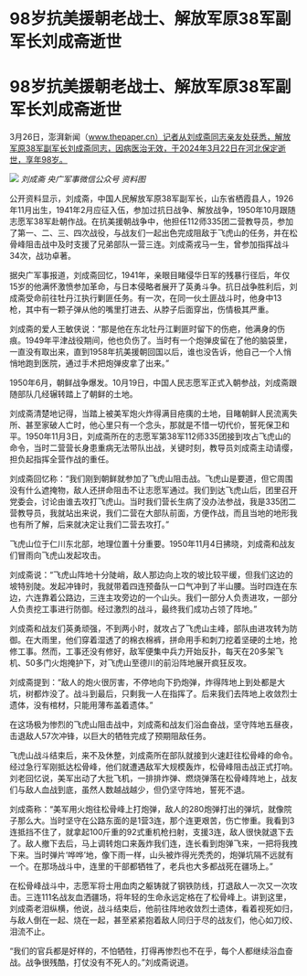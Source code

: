 # 98岁抗美援朝老战士、解放军原38军副军长刘成斋逝世

# 98岁抗美援朝老战士、解放军原38军副军长刘成斋逝世

3月26日，澎湃新闻（www.thepaper.cn）记者从刘成斋同志亲友处获悉，解放军原38军副军长刘成斋同志，因病医治无效，于2024年3月22日在河北保定逝世，享年98岁。

![](https://inews.gtimg.com/om_bt/OeuXK73MY7IYTtkImXjT_3PwNaRegDqHwVKpOGrt4rwu4AA/1000)
_刘成斋 央广军事微信公众号 资料图_

公开资料显示，刘成斋，中国人民解放军原38军副军长，山东省栖霞县人，1926年11月出生，1941年2月应征入伍，参加过抗日战争、解放战争，1950年10月跟随志愿军38军赴朝作战。在抗美援朝战争中，他担任112师335团二营教导员，参加了第一、二、三、四次战役，与战友们一起出色完成阻敌于飞虎山的任务，并在松骨峰阻击战中及时支援了兄弟部队一营三连。刘成斋戎马一生，曾参加指挥战斗34次，战功卓著。

据央广军事报道，刘成斋回忆，1941年，亲眼目睹侵华日军的残暴行径后，年仅15岁的他满怀激愤参加革命，与日本侵略者展开了英勇斗争。抗日战争胜利后，刘成斋受命前往牡丹江执行剿匪任务。有一次，在同一伙土匪战斗时，他身中13枪，其中有一颗子弹从他的嘴里打进去、从脖子后面穿出，伤情极其严重。

刘成斋的爱人王敏侠说：“那是他在东北牡丹江剿匪时留下的伤疤，他满身的伤痕。1949年平津战役期间，他也负伤了。当时有一个炮弹皮留在了他的脑袋里，一直没有取出来，直到1958年抗美援朝回国以后，谁也没告诉，他自己一个人悄悄地跑到医院，通过手术把炮弹皮拿了出来。”

1950年6月，朝鲜战争爆发。10月19日，中国人民志愿军正式入朝参战，刘成斋跟随部队几经辗转踏上了朝鲜的土地。

刘成斋清楚地记得，当踏上被美军炮火炸得满目疮痍的土地，目睹朝鲜人民流离失所、甚至家破人亡时，他心里只有一个念头，那就是不惜一切代价，誓死保卫和平。1950年11月3日，刘成斋所在的志愿军第38军112师335团接到攻占飞虎山的命令，当时二营营长身患重病无法带队出战，关键时刻，教导员刘成斋主动请缨，担负起指挥全营作战的重任。

刘成斋回忆称：“我们刚到朝鲜就参加了飞虎山阻击战。飞虎山是要道，但它周围没有什么遮掩物，敌人还拼命阻击不让志愿军通过。我们到达飞虎山后，团里召开党委会，讨论由谁去攻打飞虎山。当时我们营长生病了没办法参战，我是335团二营教导员，我就站出来说，我们二营在大部队前面，方便作战，而且当地的地形我也有所了解，后来就决定让我们二营去攻打。”

飞虎山位于仁川东北部，地理位置十分重要。1950年11月4日拂晓，刘成斋和战友们冒雨向飞虎山发起攻击。

刘成斋说：“飞虎山阵地十分陡峭，敌人那边向上攻的坡比较平缓，但我们这边的坡特别陡。发起冲锋时，我就带着四连预备队一口气冲到了半山腰。当时四连在东边，六连靠着公路边，三连主攻旁边的一个山头。我们一部分人负责进攻，一部分人负责挖工事进行防御。经过激烈的战斗，最终我们成功占领了阵地。”

刘成斋和战友们英勇顽强，不到两小时，就攻占了飞虎山主峰，部队由进攻转为防御。在大雨里，他们穿着湿透了的棉衣棉裤，拼命用手和刺刀挖着坚硬的土地，抢修工事。然而，工事还没有修好，敌军便集中兵力开始反扑，每天在20多架飞机、50多门火炮掩护下，对飞虎山至德川的前沿阵地展开疯狂反攻。

刘成斋提到：“敌人的炮火很厉害，不停地向下扔炮弹，炸得阵地上到处都是大坑，树都炸没了。战斗到最后，只剩我一人在指挥了。后来我们去阵地上收敛烈士遗体，没有棺材，只能用薄布盖着遗体。”

在这场极为惨烈的飞虎山阻击战中，刘成斋和战友们浴血奋战，坚守阵地五昼夜，击退敌人57次冲锋，以巨大的牺牲完成了预期阻敌任务。

飞虎山战斗结束后，来不及休整，刘成斋所在部队就接到火速赶往松骨峰的命令。经过急行军刚抵达松骨峰，他们就遭遇敌军大规模轰炸，松骨峰阻击战正式打响。刘老回忆说，美军出动了大批飞机，一排排炸弹、燃烧弹落在松骨峰阵地上，战友们与敌人血战到底，虽然人数越战越少，但仍坚守阵地，誓死不退。

刘成斋称：“美军用火炮往松骨峰上打炮弹，敌人的280炮弹打出的弹坑，就像院子那么大。当时坚守在公路东面的是1营3连，那个连更艰苦，伤亡惨重。我看到3连抵挡不住了，就拿起100斤重的92式重机枪扫射，支援3连，敌人很快就退下去了。敌人撤下去后，马上调转炮口来轰炸我们连，连长看到炮弹飞来，一把将我拽下来。当时弹片‘哗哗’地，像下雨一样，山头被炸得光秃秃的，炮弹坑隔不远就有一个。在那场战斗中，连里的干部都牺牲了，老兵也大多都战死在疆场上。”

在松骨峰战斗中，志愿军将士用血肉之躯铸就了钢铁防线，打退敌人一次又一次攻击。三连111名战友血洒疆场，将年轻的生命永远定格在了松骨峰上。讲到这里，刘成斋老泪纵横，他说，战斗结束后，他前往阵地收敛烈士遗体，看着视死如归，与敌人倒在一起、烧在一起，甚至紧紧抱着敌人同归于尽的战友们，他心如刀绞、泪流不止。

“我们的官兵都是好样的，不怕牺牲，打得再惨烈也不在乎，每个人都继续浴血奋战。战争很残酷，打仗没有不死人的。”刘成斋说道。

